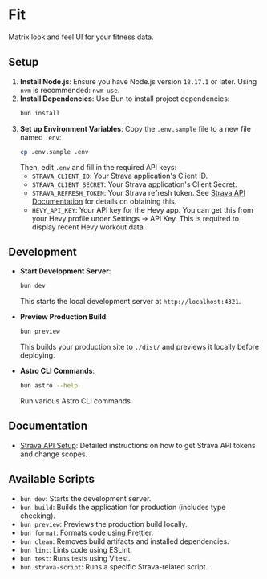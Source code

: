 # Fit

Matrix look and feel UI for your fitness data.

## Setup

1.  **Install Node.js**: Ensure you have Node.js version `18.17.1` or later. Using `nvm` is recommended: `nvm use`.
2.  **Install Dependencies**: Use Bun to install project dependencies:
    ```bash
    bun install
    ```
3.  **Set up Environment Variables**:
    Copy the `.env.sample` file to a new file named `.env`:
    ```bash
    cp .env.sample .env
    ```
    Then, edit `.env` and fill in the required API keys:
    - `STRAVA_CLIENT_ID`: Your Strava application's Client ID.
    - `STRAVA_CLIENT_SECRET`: Your Strava application's Client Secret.
    - `STRAVA_REFRESH_TOKEN`: Your Strava refresh token. See [Strava API Documentation](./DOCS-STRAVA.md) for details on obtaining this.
    - `HEVY_API_KEY`: Your API key for the Hevy app. You can get this from your Hevy profile under Settings -> API Key. This is required to display recent Hevy workout data.

## Development

- **Start Development Server**:

  ```bash
  bun dev
  ```

  This starts the local development server at `http://localhost:4321`.

- **Preview Production Build**:

  ```bash
  bun preview
  ```

  This builds your production site to `./dist/` and previews it locally before deploying.

- **Astro CLI Commands**:
  ```bash
  bun astro --help
  ```
  Run various Astro CLI commands.

## Documentation

- [Strava API Setup](./DOCS-STRAVA.md): Detailed instructions on how to get Strava API tokens and change scopes.

## Available Scripts

- `bun dev`: Starts the development server.
- `bun build`: Builds the application for production (includes type checking).
- `bun preview`: Previews the production build locally.
- `bun format`: Formats code using Prettier.
- `bun clean`: Removes build artifacts and installed dependencies.
- `bun lint`: Lints code using ESLint.
- `bun test`: Runs tests using Vitest.
- `bun strava-script`: Runs a specific Strava-related script.
